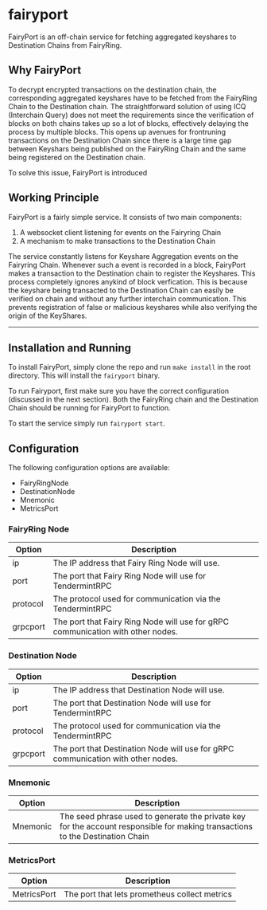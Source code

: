 # **fairyport**

FairyPort is an off-chain service for fetching aggregated keyshares to Destination Chains from FairyRing.

## **Why FairyPort**

To decrypt encrypted transactions on the destination chain, the corresponding aggregated keyshares have to be fetched from the FairyRing Chain to the Destination chain. The straightforward solution of using ICQ (Interchain Query) does not meet the requirements since the verification of blocks on both chains takes up so a lot of blocks, effectively delaying the process by multiple blocks. This opens up avenues for frontruning transactions on the Destination Chain since there is a large time gap between Keyshars being published on the FairyRing Chain and the same being registered on the Destination chain.

To solve this issue, FairyPort is introduced

## **Working Principle**

FairyPort is a fairly simple service. It consists of two main components:

1. A websocket client listening for events on the Fairyring Chain
2. A mechanism to make transactions to the Destination Chain

The service constantly listens for Keyshare Aggregation events on the Fairyring Chain. Whenever such a event is recorded in a block, FairyPort makes a transaction to the Destination chain to register the Keyshares. This process completely ignores anykind of block verfication. This is because the keyshare being transacted to the Destination Chain can easily be verified on chain and without any further interchain communication. This prevents registration of false or malicious keyshares while also verifying the origin of the KeyShares.

---

## **Installation and Running**

To install FairyPort, simply clone the repo and run `make install` in the root directory. This will install the `fairyport` binary.

To run Fairyport, first make sure you have the correct configuration (discussed in the next section). Both the FairyRing chain and the Destination Chain should be running for FairyPort to function.

To start the service simply run `fairyport start`.

## **Configuration**

The following configuration options are available:

- FairyRingNode
- DestinationNode
- Mnemonic
- MetricsPort

### **FairyRing Node**

| Option    | Description                                                                      |
|-----------|----------------------------------------------------------------------------------|
| ip        | The IP address that Fairy Ring Node will use.                                    |
| port      | The port that Fairy Ring Node will use for TendermintRPC                         |
| protocol  | The protocol used for communication via the TendermintRPC                        |
| grpcport  | The port that Fairy Ring Node will use for gRPC communication with other nodes.  |

### **Destination Node**

| Option    | Description                                                                      |
|-----------|----------------------------------------------------------------------------------|
| ip        | The IP address that Destination Node will use.                                   |
| port      | The port that Destination Node will use for TendermintRPC                        |
| protocol  | The protocol used for communication via the TendermintRPC                        |
| grpcport  | The port that Destination Node will use for gRPC communication with other nodes. |

### **Mnemonic**

|  Option   | Description                                                                      |
|-----------|----------------------------------------------------------------------------------|
| Mnemonic  | The seed phrase used to generate the private key for the account responsible for making transactions to the Destination Chain|

### **MetricsPort**

|  Option      | Description                                   |
|--------------|-----------------------------------------------|
| MetricsPort  | The port that lets prometheus collect metrics |